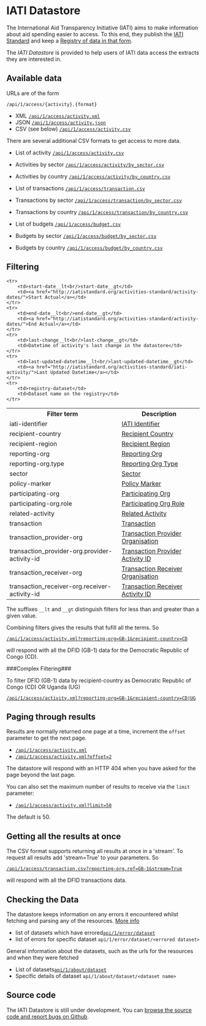 IATI Datastore
==============

The International Aid Transparency Initiative (IATI) aims to make
information about aid spending easier to access. To this end,
they publish the [IATI Standard](http://iatistandard.org) and keep a
[Registry of data in that form](http://www.iatiregistry.org).

The *IATI Datastore* is provided to help users of IATI data access the
extracts they are interested in.


Available data
--------------

URLs are of the form

`/api/1/access/{activity}.{format}`


* XML [`/api/1/access/activity.xml`](/api/1/access/activity.xml)
* JSON [`/api/1/access/activity.json`](/api/1/access/activity.json)
* CSV (see below) [`/api/1/access/activity.csv`](/api/1/access/activity.csv)


There are several additional CSV formats to get access to more data.

* List of activity [`/api/1/access/activity.csv`](/api/1/access/activity.csv)
* Activities by sector [`/api/1/access/activity/by_sector.csv`](/api/1/access/activity/by_sector.csv)
* Activities by country [`/api/1/access/activity/by_country.csv`](/api/1/access/activity/by_country.csv)

* List of transactions [`/api/1/access/transaction.csv`](/api/1/access/transactionscsv)
* Transactions by sector [`/api/1/access/transaction/by_sector.csv`](/api/1/access/transaction/by_sector.csv)
* Transactions by country [`/api/1/access/transaction/by_country.csv`](/api/1/access/transaction/by_country.csv)


* List of budgets [`/api/1/access/budget.csv`](/api/1/access/budget.csv)
* Budgets by sector [`/api/1/access/budget/by_sector.csv`](/api/1/access/budget/by_sector.csv)
* Budgets by country [`/api/1/access/budget/by_country.csv`](/api/1/access/budget/by_country.csv)



Filtering
---------

<table class="table">
    <tr>
        <th>Filter term</th>
        <th>Description</th>
    </tr>
    <tr>
        <td>iati-identifier</td>
        <td><a href="http://iatistandard.org/activity-standard/iati-identifier/">IATI Identifier</a></td>
    </tr>
    <tr>
        <td>recipient-country</td>
        <td><a href="http://iatistandard.org/activity-standard/recipient-country/">Recipient Country</a></td>
    </tr>
    <tr>
        <td>recipient-region</td>
        <td><a href="http://iatistandard.org/activity-standard/recipient-region/">Recipient Region</a></td>
    </tr>
    <tr>
        <td>reporting-org</td>
        <td><a href="http://iatistandard.org/activity-standard/reporting-org/">Reporting Org</td>
    </tr>
    <tr>
        <td>reporting-org.type</td>
        <td><a href="http://iatistandard.org/activity-standard/reporting-org/">Reporting Org Type</td>
    </tr>
    <tr>
        <td>sector</td>
        <td><a href="http://iatistandard.org/activity-standard/sector/">Sector</td>
    </tr>
    <tr>
        <td>policy-marker</td>
        <td><a href="http://iatistandard.org/activity-standard/thematic-marker/">Policy Marker</td>
    </tr>
    <tr>
        <td>participating-org</td>
        <td><a href="http://iatistandard.org/activity-standard/participating-org/">Participating Org</a></td>
    </tr>
    <tr>
        <td>participating-org.role</td>
        <td><a href="http://iatistandard.org/activity-standard/participating-org/">Participating Org Role</a></td>
    </tr>
    <tr>
        <td>related-activity</td>
        <td><a href="http://iatistandard.org/activity-standard/related-activity/">Related Activity</a></td>
    </tr>
    <tr>
        <td>transaction</td>
        <td><a href="http://iatistandard.org/activity-standard/transaction/">Transaction</a></td>
    </tr>
    <tr>
        <td>transaction_provider-org</td>
        <td><a href="http://iatistandard.org/activity-standard/transaction/provider-org">Transaction Provider Organisation</a></td>
    </tr>
    <tr>
        <td>transaction_provider-org.provider-activity-id</td>
        <td><a href="http://iatistandard.org/activity-standard/transaction/provider-org">Transaction Provider Activity ID</a></td>
    </tr>
    <tr>
        <td>transaction_receiver-org</td>
        <td><a href="http://iatistandard.org/activity-standard/transaction/receiver-org">Transaction Receiver Organisation</a></td>
    </tr>
    <tr>
        <td>transaction_receiver-org.receiver-activity-id</td>
        <td><a href="http://iatistandard.org/activity-standard/transaction/receiver-org">Transaction Receiver Activity ID</a></td>
    </tr>

    <tr>
        <td>start-date__lt<br/>start-date__gt</td>
        <td><a href="http://iatistandard.org/activities-standard/activity-dates/">Start Actual</a></td>
    </tr>
    <tr>
        <td>end-date__lt<br/>end-date__gt</td>
        <td><a href="http://iatistandard.org/activities-standard/activity-dates/">End Actual</a></td>
    </tr>
    <tr>
        <td>last-change__lt<br/>last-change__gt</td>
        <td>Datetime of activity's last change in the datastore</td>
    </tr>
    <tr>
        <td>last-updated-datetime__lt<br/>last-updated-datetime__gt</td>
        <td><a href="http://iatistandard.org/activities-standard/iati-activity/">Last Updated Datetime</a></td>
    </tr>
    <tr>
        <td>registry-dataset</td>
        <td>Dataset name on the registry</td>
    </tr>
</table>

The suffixes `__lt` and `__gt` distinguish filters for less than and greater than a given value.

Combining filters gives the results that fufill all the terms. So

[`/api/1/access/activity.xml?reporting-org=GB-1&recipient-country=CD`](/api/1/access/activity.xml?reporting-org=GB-1&recipient-country=CD)

will respond with all the DFID (GB-1) data for the Democratic Republic of Congo (CD).

###Complex Filtering###

To filter DFID (GB-1) data by recipient-country as Democratic Republic of Congo (CD) OR Uganda (UG)

[`/api/1/access/activity.xml?reporting-org=GB-1&recipient-country=CD|UG`](/api/1/access/activity.xml?reporting-org=GB-1&recipient-country=CD|UG)


Paging through results
----------------------

Results are normally returned one page at a time, increment the `offset`
parameter to get the next page.

* [`/api/1/access/activity.xml`](/api/1/access/activity.xml)
* [`/api/1/access/activity.xml?offset=2`](/api/1/access/activity.xml?offset=2)

The datastore will respond with an HTTP 404 when you have asked for the page
beyond the last page.

You can also set the maximum number of results to receive via the `limit`
parameter:
* [`/api/1/access/activity.xml?limit=50`](/api/1/access/activity.xml?limit=100)

The default is 50.


Getting all the results at once
-------------------------------

The CSV format supports returning all results at once in a 'stream'. To
request all results add 'stream=True' to your parameters. So

[`/api/1/access/transaction.csv?reporting-org.ref=GB-1&stream=True`](/api/1/access/transaction.csv?reporting-org.ref=GB-1&stream=True)

will respond with all the DFID transactions data.



Checking the Data
-----------------

The datastore keeps information on any errors it encountered whilst fetching and parsing any of the resources. [More info](/error)


* list of datasets which have errored[`api/1/error/dataset`](/api/1/error/dataset)
* list of errors for specific dataset `api/1/error/dataset/<errored dataset>`

General information about the datasets, such as the urls for the resources and when they were fetched
 
* List of datasets[`api/1/about/dataset`](/api/1/about/dataset)
* Specific details of dataset `api/1/about/dataset/<dataset name>`

Source code
-----------

The IATI Datastore is still under development. You can [browse the source code and report bugs on Github](https://github.com/okfn/iati-datastore).

